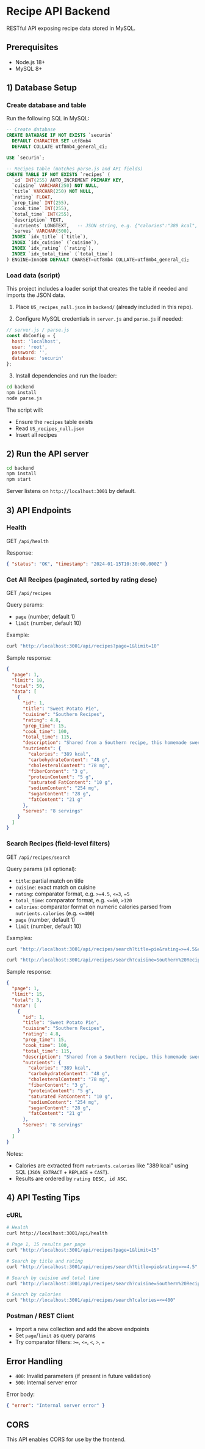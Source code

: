 # Recipe API Backend

RESTful API exposing recipe data stored in MySQL.

## Prerequisites
- Node.js 18+
- MySQL 8+

## 1) Database Setup

### Create database and table
Run the following SQL in MySQL:

```sql
-- Create database
CREATE DATABASE IF NOT EXISTS `securin`
  DEFAULT CHARACTER SET utf8mb4
  DEFAULT COLLATE utf8mb4_general_ci;

USE `securin`;

-- Recipes table (matches parse.js and API fields)
CREATE TABLE IF NOT EXISTS `recipes` (
  `id` INT(255) AUTO_INCREMENT PRIMARY KEY,
  `cuisine` VARCHAR(250) NOT NULL,
  `title` VARCHAR(250) NOT NULL,
  `rating` FLOAT,
  `prep_time` INT(255),
  `cook_time` INT(255),
  `total_time` INT(255),
  `description` TEXT,
  `nutrients` LONGTEXT,   -- JSON string, e.g. {"calories":"389 kcal", ...}
  `serves` VARCHAR(500),
  INDEX `idx_title` (`title`),
  INDEX `idx_cuisine` (`cuisine`),
  INDEX `idx_rating` (`rating`),
  INDEX `idx_total_time` (`total_time`)
) ENGINE=InnoDB DEFAULT CHARSET=utf8mb4 COLLATE=utf8mb4_general_ci;
```

### Load data (script)
This project includes a loader script that creates the table if needed and imports the JSON data.

1) Place `US_recipes_null.json` in `backend/` (already included in this repo).

2) Configure MySQL credentials in `server.js` and `parse.js` if needed:

```js
// server.js / parse.js
const dbConfig = {
  host: 'localhost',
  user: 'root',
  password: '',
  database: 'securin'
};
```

3) Install dependencies and run the loader:

```bash
cd backend
npm install
node parse.js
```

The script will:
- Ensure the `recipes` table exists
- Read `US_recipes_null.json`
- Insert all recipes

## 2) Run the API server

```bash
cd backend
npm install
npm start
```

Server listens on `http://localhost:3001` by default.

## 3) API Endpoints

### Health
GET `/api/health`

Response:
```json
{ "status": "OK", "timestamp": "2024-01-15T10:30:00.000Z" }
```

### Get All Recipes (paginated, sorted by rating desc)
GET `/api/recipes`

Query params:
- `page` (number, default 1)
- `limit` (number, default 10)

Example:
```bash
curl "http://localhost:3001/api/recipes?page=1&limit=10"
```

Sample response:
```json
{
  "page": 1,
  "limit": 10,
  "total": 50,
  "data": [
    {
      "id": 1,
      "title": "Sweet Potato Pie",
      "cuisine": "Southern Recipes",
      "rating": 4.8,
      "prep_time": 15,
      "cook_time": 100,
      "total_time": 115,
      "description": "Shared from a Southern recipe, this homemade sweet potato pie...",
      "nutrients": {
        "calories": "389 kcal",
        "carbohydrateContent": "48 g",
        "cholesterolContent": "78 mg",
        "fiberContent": "3 g",
        "proteinContent": "5 g",
        "saturated FatContent": "10 g",
        "sodiumContent": "254 mg",
        "sugarContent": "28 g",
        "fatContent": "21 g"
      },
      "serves": "8 servings"
    }
  ]
}
```

### Search Recipes (field-level filters)
GET `/api/recipes/search`

Query params (all optional):
- `title`: partial match on title
- `cuisine`: exact match on cuisine
- `rating`: comparator format, e.g. `>=4.5`, `<=3`, `=5`
- `total_time`: comparator format, e.g. `<=60`, `>120`
- `calories`: comparator format on numeric calories parsed from `nutrients.calories` (e.g. `<=400`)
- `page` (number, default 1)
- `limit` (number, default 10)

Examples:
```bash
curl "http://localhost:3001/api/recipes/search?title=pie&rating=>=4.5&calories=<=400&limit=15"

curl "http://localhost:3001/api/recipes/search?cuisine=Southern%20Recipes&total_time=<=60&page=2&limit=20"
```

Sample response:
```json
{
  "page": 1,
  "limit": 15,
  "total": 3,
  "data": [
    {
      "id": 1,
      "title": "Sweet Potato Pie",
      "cuisine": "Southern Recipes",
      "rating": 4.8,
      "prep_time": 15,
      "cook_time": 100,
      "total_time": 115,
      "description": "Shared from a Southern recipe, this homemade sweet potato pie...",
      "nutrients": {
        "calories": "389 kcal",
        "carbohydrateContent": "48 g",
        "cholesterolContent": "78 mg",
        "fiberContent": "3 g",
        "proteinContent": "5 g",
        "saturated FatContent": "10 g",
        "sodiumContent": "254 mg",
        "sugarContent": "28 g",
        "fatContent": "21 g"
      },
      "serves": "8 servings"
    }
  ]
}
```

Notes:
- Calories are extracted from `nutrients.calories` like "389 kcal" using SQL (`JSON_EXTRACT` + `REPLACE` + `CAST`).
- Results are ordered by `rating DESC, id ASC`.

## 4) API Testing Tips

### cURL
```bash
# Health
curl http://localhost:3001/api/health

# Page 1, 15 results per page
curl "http://localhost:3001/api/recipes?page=1&limit=15"

# Search by title and rating
curl "http://localhost:3001/api/recipes/search?title=pie&rating=>=4.5"

# Search by cuisine and total time
curl "http://localhost:3001/api/recipes/search?cuisine=Southern%20Recipes&total_time=<=60"

# Search by calories
curl "http://localhost:3001/api/recipes/search?calories=<=400"
```

### Postman / REST Client
- Import a new collection and add the above endpoints
- Set `page`/`limit` as query params
- Try comparator filters: `>=`, `<=`, `<`, `>`, `=`

## Error Handling
- `400`: Invalid parameters (if present in future validation)
- `500`: Internal server error

Error body:
```json
{ "error": "Internal server error" }
```

## CORS
This API enables CORS for use by the frontend.
